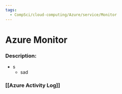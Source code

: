 ```yaml
---
tags:
  - CompSci/cloud-computing/Azure/service/Monitor
---
```

# Azure Monitor
### Description:
- s
	- sad
### [[Azure Activity Log]]